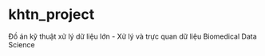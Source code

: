 # khtn_project
Đồ án kỹ thuật xử lý dữ liệu lớn - Xử lý và trực quan dữ liệu Biomedical Data Science

